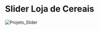 # Slider Loja de Cereais

![Projeto_Slider](https://github.com/user-attachments/assets/83ae78d0-cee4-4339-8549-65ca6c389ea2)

